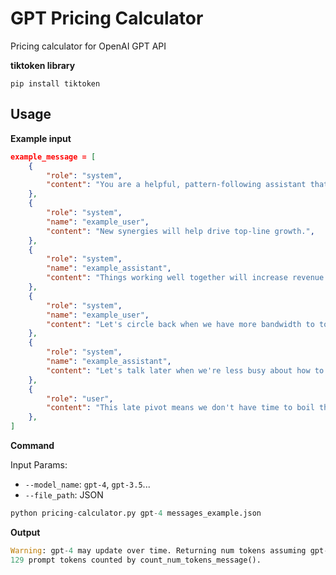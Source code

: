 # GPT Pricing Calculator
Pricing calculator for OpenAI GPT API

**tiktoken library**
```
pip install tiktoken
```
## Usage

**Example input**

```json
example_message = [
    {
        "role": "system",
        "content": "You are a helpful, pattern-following assistant that translates corporate jargon into plain English.",
    },
    {
        "role": "system",
        "name": "example_user",
        "content": "New synergies will help drive top-line growth.",
    },
    {
        "role": "system",
        "name": "example_assistant",
        "content": "Things working well together will increase revenue.",
    },
    {
        "role": "system",
        "name": "example_user",
        "content": "Let's circle back when we have more bandwidth to touch base on opportunities for increased leverage.",
    },
    {
        "role": "system",
        "name": "example_assistant",
        "content": "Let's talk later when we're less busy about how to do better.",
    },
    {
        "role": "user",
        "content": "This late pivot means we don't have time to boil the ocean for the client deliverable.",
    },
]
```

**Command**

Input Params:
- `--model_name`: `gpt-4`, `gpt-3.5`...
- `--file_path`: JSON

```python
python pricing-calculator.py gpt-4 messages_example.json
```

**Output**
```python
Warning: gpt-4 may update over time. Returning num tokens assuming gpt-4-0613.
129 prompt tokens counted by count_num_tokens_message().
```
